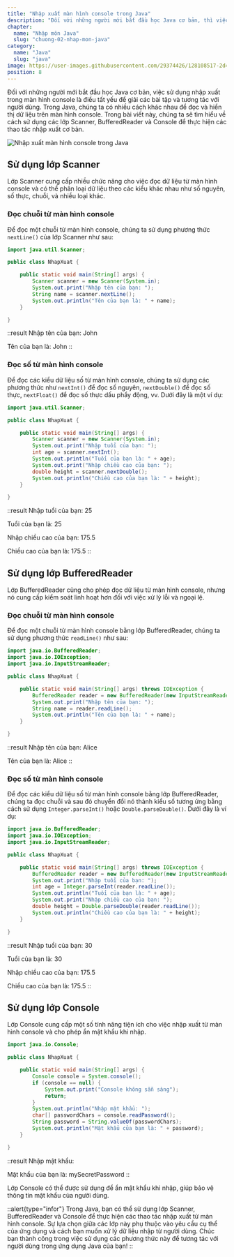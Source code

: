 ```yaml
---
title: "Nhập xuất màn hình console trong Java"
description: "Đối với những người mới bắt đầu học Java cơ bản, thì việc sử dụng nhập xuất trong màn hình console thông qua Scanner, Buffered Reader hay console là điều tất yếu để giải các bài tập"
chapter:
  name: "Nhập môn Java"
  slug: "chuong-02-nhap-mon-java"
category:
  name: "Java"
  slug: "java"
image: https://user-images.githubusercontent.com/29374426/128108517-2d46376d-f9e2-4075-b311-1e06ff63ffc5.png
position: 8
---
```


Đối với những người mới bắt đầu học Java cơ bản, việc sử dụng nhập xuất trong màn hình console là điều tất yếu để giải các bài tập và tương tác với người dùng. Trong Java, chúng ta có nhiều cách khác nhau để đọc và hiển thị dữ liệu trên màn hình console. Trong bài viết này, chúng ta sẽ tìm hiểu về cách sử dụng các lớp Scanner, BufferedReader và Console để thực hiện các thao tác nhập xuất cơ bản.

![Nhập xuất màn hình console trong Java](https://user-images.githubusercontent.com/29374426/128108517-2d46376d-f9e2-4075-b311-1e06ff63ffc5.png)

## Sử dụng lớp Scanner

Lớp Scanner cung cấp nhiều chức năng cho việc đọc dữ liệu từ màn hình console và có thể phân loại dữ liệu theo các kiểu khác nhau như số nguyên, số thực, chuỗi, và nhiều loại khác.

### Đọc chuỗi từ màn hình console

Để đọc một chuỗi từ màn hình console, chúng ta sử dụng phương thức `nextLine()` của lớp Scanner như sau:

```java
import java.util.Scanner;

public class NhapXuat {

    public static void main(String[] args) {
        Scanner scanner = new Scanner(System.in);
        System.out.print("Nhập tên của bạn: ");
        String name = scanner.nextLine();
        System.out.println("Tên của bạn là: " + name);
    }

}
```

::result
Nhập tên của bạn: John

Tên của bạn là: John
::

### Đọc số từ màn hình console

Để đọc các kiểu dữ liệu số từ màn hình console, chúng ta sử dụng các phương thức như `nextInt()` để đọc số nguyên, `nextDouble()` để đọc số thực, `nextFloat()` để đọc số thực dấu phẩy động, vv. Dưới đây là một ví dụ:

```java
import java.util.Scanner;

public class NhapXuat {

    public static void main(String[] args) {
        Scanner scanner = new Scanner(System.in);
        System.out.print("Nhập tuổi của bạn: ");
        int age = scanner.nextInt();
        System.out.println("Tuổi của bạn là: " + age);
        System.out.print("Nhập chiều cao của bạn: ");
        double height = scanner.nextDouble();
        System.out.println("Chiều cao của bạn là: " + height);
    }

}
```

::result
Nhập tuổi của bạn: 25

Tuổi của bạn là: 25

Nhập chiều cao của bạn: 175.5

Chiều cao của bạn là: 175.5
::

## Sử dụng lớp BufferedReader

Lớp BufferedReader cũng cho phép đọc dữ liệu từ màn hình console, nhưng nó cung cấp kiểm soát linh hoạt hơn đối với việc xử lý lỗi và ngoại lệ.

### Đọc chuỗi từ màn hình console

Để đọc một chuỗi từ màn hình console bằng lớp BufferedReader, chúng ta sử dụng phương thức `readLine()` như sau:

```java
import java.io.BufferedReader;
import java.io.IOException;
import java.io.InputStreamReader;

public class NhapXuat {

    public static void main(String[] args) throws IOException {
        BufferedReader reader = new BufferedReader(new InputStreamReader(System.in));
        System.out.print("Nhập tên của bạn: ");
        String name = reader.readLine();
        System.out.println("Tên của bạn là: " + name);
    }

}
```

::result
Nhập tên của bạn: Alice

Tên của bạn là: Alice
::

### Đọc số từ màn hình console

Để đọc các kiểu dữ liệu số từ màn hình console bằng lớp BufferedReader, chúng ta đọc chuỗi và sau đó chuyển đổi nó thành kiểu số tương ứng bằng cách sử dụng `Integer.parseInt()` hoặc `Double.parseDouble()`. Dưới đây là ví dụ:

```java
import java.io.BufferedReader;
import java.io.IOException;
import java.io.InputStreamReader;

public class NhapXuat {

    public static void main(String[] args) throws IOException {
        BufferedReader reader = new BufferedReader(new InputStreamReader(System.in));
        System.out.print("Nhập tuổi của bạn: ");
        int age = Integer.parseInt(reader.readLine());
        System.out.println("Tuổi của bạn là: " + age);
        System.out.print("Nhập chiều cao của bạn: ");
        double height = Double.parseDouble(reader.readLine());
        System.out.println("Chiều cao của bạn là: " + height);
    }

}
```

::result
Nhập tuổi của bạn: 30

Tuổi của bạn là: 30

Nhập chiều cao của bạn: 175.5

Chiều cao của bạn là: 175.5
::

## Sử dụng lớp Console

Lớp Console cung cấp một số tính năng tiện ích cho việc nhập xuất từ màn hình console và cho phép ẩn mật khẩu khi nhập.

```java
import java.io.Console;

public class NhapXuat {

    public static void main(String[] args) {
        Console console = System.console();
        if (console == null) {
            System.out.print("Console không sẵn sàng");
            return;
        }
        System.out.println("Nhập mật khẩu: ");
        char[] passwordChars = console.readPassword();
        String password = String.valueOf(passwordChars);
        System.out.println("Mật khẩu của bạn là: " + password);
    }

}
```

::result
Nhập mật khẩu:

Mật khẩu của bạn là: mySecretPassword
::

Lớp Console có thể được sử dụng để ẩn mật khẩu khi nhập, giúp bảo vệ thông tin mật khẩu của người dùng.

::alert{type="infor"}
Trong Java, bạn có thể sử dụng lớp Scanner, BufferedReader và Console để thực hiện các thao tác nhập xuất từ màn hình console. Sự lựa chọn giữa các lớp này phụ thuộc vào yêu cầu cụ thể của ứng dụng và cách bạn muốn xử lý dữ liệu nhập từ người dùng. Chúc bạn thành công trong việc sử dụng các phương thức này để tương tác với người dùng trong ứng dụng Java của bạn!
::
